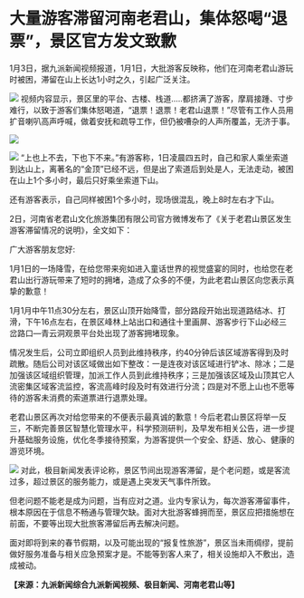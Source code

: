 # 大量游客滞留河南老君山，集体怒喝“退票”，景区官方发文致歉

1月3日，据九派新闻视频报道，1月1日，大批游客反映称，他们在河南老君山游玩时被困，滞留在山上长达1小时之久，引起广泛关注。

![](https://inews.gtimg.com/newsapp_bt/0/15590825839/1000)
视频内容显示，景区里的平台、古楼、栈道.....都挤满了游客，摩肩接踵、寸步难行，以致于游客们集体怒喝道，“退票！退票！老君山退票！”尽管有工作人员用扩音喇叭高声呼喊，做着安抚和疏导工作，但仍被嘈杂的人声所覆盖，无济于事。

![](https://inews.gtimg.com/newsapp_bt/0/15590825888/1000)

![](https://inews.gtimg.com/newsapp_bt/0/15590825948/1000)
“上也上不去，下也下不来。”有游客称，1日凌晨四五时，自己和家人乘坐索道到达山上，离著名的“金顶”已经不远，但是出了索道后到处是人，无法走动，被困在山上1个多小时，最后只好乘坐索道下山。

还有游客表示，自己同样被困1个多小时，现场很混乱，晚上8时左右才下山。

2日，河南省老君山文化旅游集团有限公司官方微博发布了《关于老君山景区发生游客滞留情况的说明》，全文如下：

广大游客朋友您好:

1月1日的一场降雪，在给您带来宛如进入童话世界的视觉盛宴的同时，也给您在老君山出行游玩带来了短时的拥堵，造成了众多的不便，为此老君山景区向您表示真挚的歉意！

1月1月中午11点30分左右，景区山顶开始降雪，部分路段开始出现道路结冰、打滑，下午16点左右，在景区峰林上站出口和通往十里画屏、游客步行下山必经三岔路口—青云洞观景平台处出现了游客拥堵现象。

情况发生后，公司立即组织人员到此维持秩序，约40分钟后该区域游客得到及时疏散。随后公司对该区域做出如下整改：一是连夜对该区域进行铲冰、除冰；二是加强该区域组织管理，加派工作人员到此维持秩序；三是加强该区域及山顶其它人流密集区域客流监控，客流高峰时段及时有效进行分流；四是对不愿上山也不愿等待的游客未消费的索道票进行退票处理。

老君山景区再次对给您带来的不便表示最真诚的歉意！今后老君山景区将举一反三，不断完善景区智慧化管理水平，科学预测研判，及早发布相关公告，进一步提升基础服务设施，优化冬季接待预案，为游客提供一个安全、舒适、放心、健康的游览环境。

![](https://inews.gtimg.com/newsapp_bt/0/15590825998/1000)
对此，极目新闻发表评论称，景区节间出现游客滞留，是个老问题，或是客流过多，超过景区的服务能力，或是遇上突发天气事件所致。

但老问题不能老是成为问题，当有应对之道。业内专家认为，每次游客滞留事件，根本原因在于信息不畅通与管理欠缺。面对大批游客蜂拥而至，景区应把措施想在前面，不要等出现大批旅客滞留后再去解决问题。

面对即将到来的春节假期，以及可能出现的“报复性旅游”，景区当未雨绸缪，提前做好服务准备与相关应急预案才是。不能等到客人来了，相关设施却入不敷出，造成被动。

**【来源：九派新闻综合九派新闻视频、极目新闻、河南老君山等】**

